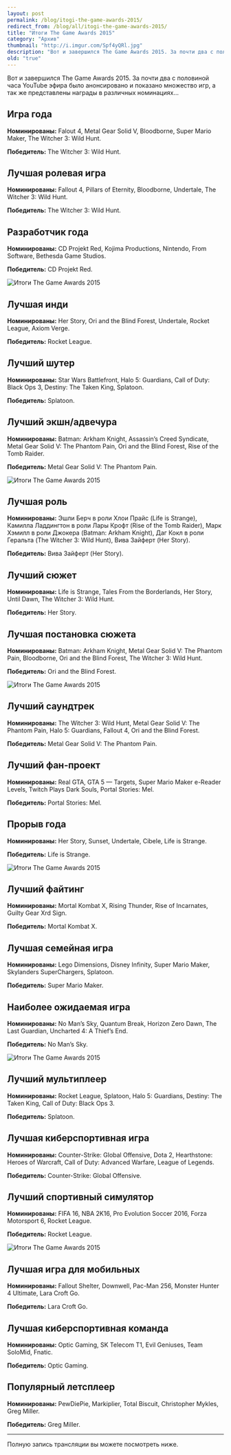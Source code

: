 ```yaml
---
layout: post
permalink: /blog/itogi-the-game-awards-2015/
redirect_from: /blog/all/itogi-the-game-awards-2015/
title: "Итоги The Game Awards 2015"
category: "Архив"
thumbnail: "http://i.imgur.com/Spf4yQRl.jpg"
description: "Вот и завершился The Game Awards 2015. За почти два с половиной часа YouTube эфира было анонсировано и показано множество игр, а так же представлены награды в различных номинациях."
old: "true"
---
```


Вот и завершился The Game Awards 2015. За почти два с половиной часа YouTube эфира было анонсировано и показано множество игр, а так же представлены награды в различных номинациях…

## Игра года

<div block>
<p><b>Номинированы:</b> Falout 4, Metal Gear Solid V, Bloodborne, Super Mario Maker, The Witcher 3: Wild Hunt.</p>
<p><b>Победитель:</b> The Witcher 3: Wild Hunt.</p>
</div>

## Лучшая ролевая игра

<div block>
<p><b>Номинированы:</b> Fallout 4, Pillars of Eternity, Bloodborne, Undertale, The Witcher 3: Wild Hunt.</p>
<p><b>Победитель:</b> The Witcher 3: Wild Hunt.</p>
</div>

## Разработчик года

<div block>
<p><b>Номинированы:</b> CD Projekt Red, Kojima Productions, Nintendo, From Software, Bethesda Game Studios.</p>
<p><b>Победитель:</b> CD Projekt Red.</p>
</div>

![Итоги The Game Awards 2015](http://i.imgur.com/gbzEpgo.jpg)

## Лучшая инди

<div block>
<p><b>Номинированы:</b> Her Story, Ori and the Blind Forest, Undertale, Rocket League, Axiom Verge.</p>
<p><b>Победитель:</b> Rocket League.</p>
</div>

## Лучший шутер

<div block>
<p><b>Номинированы:</b> Star Wars Battlefront, Halo 5: Guardians, Call of Duty: Black Ops 3, Destiny: The Taken King, Splatoon.</p>
<p><b>Победитель:</b> Splatoon.</p>
</div>

## Лучший экшн/адвечура

<div block>
<p><b>Номинированы:</b> Batman: Arkham Knight, Assassin’s Creed Syndicate, Metal Gear Solid V: The Phantom Pain, Ori and the Blind Forest, Rise of the Tomb Raider.</p>
<p><b>Победитель:</b> Metal Gear Solid V: The Phantom Pain.</p>
</div>

![Итоги The Game Awards 2015](http://i.imgur.com/kknWJDG.jpg)

## Лучшая роль

<div block>
<p><b>Номинированы:</b> Эшли Берч в роли Хлои Прайс (Life is Strange), Камилла Ладдингтон в роли Лары Крофт (Rise of the Tomb Raider), Марк Хэмилл в роли Джокера (Batman: Arkham Knight), Даг Кокл в роли Геральта (The Witcher 3: Wild Hunt), Вива Зайферт (Her Story).</p>
<p><b>Победитель:</b> Вива Зайферт (Her Story).</p>
</div>

## Лучший сюжет

<div block>
<p><b>Номинированы:</b> Life is Strange, Tales From the Borderlands, Her Story, Until Dawn, The Witcher 3: Wild Hunt.</p>
<p><b>Победитель:</b> Her Story.</p>
</div>

## Лучшая постановка сюжета

<div block>
<p><b>Номинированы:</b> Batman: Arkham Knight, Metal Gear Solid V: The Phantom Pain, Bloodborne, Ori and the Blind Forest, The Witcher 3: Wild Hunt.</p>
<p><b>Победитель:</b> Ori and the Blind Forest.</p>
</div>

![Итоги The Game Awards 2015](http://i.imgur.com/K6NJtXZ.jpg)

## Лучший саундтрек

<div block>
<p><b>Номинированы:</b> The Witcher 3: Wild Hunt, Metal Gear Solid V: The Phantom Pain, Halo 5: Guardians, Fallout 4, Ori and the Blind Forest.</p>
<p><b>Победитель:</b> Metal Gear Solid V: The Phantom Pain.</p>
</div>

## Лучший фан-проект

<div block>
<p><b>Номинированы:</b> Real GTA, GTA 5 — Targets, Super Mario Maker e-Reader Levels, Twitch Plays Dark Souls, Portal Stories: Mel.</p>
<p><b>Победитель:</b> Portal Stories: Mel.</p>
</div>

## Прорыв года

<div block>
<p><b>Номинированы:</b> Her Story, Sunset, Undertale, Cibele, Life is Strange.</p>
<p><b>Победитель:</b> Life is Strange.</p>
</div>

![Итоги The Game Awards 2015](http://i.imgur.com/taWsuVJ.png)

## Лучший файтинг

<div block>
<p><b>Номинированы:</b> Mortal Kombat X, Rising Thunder, Rise of Incarnates, Guilty Gear Xrd Sign.</p>
<p><b>Победитель:</b> Mortal Kombat X.</p>
</div>

## Лучшая семейная игра

<div block>
<p><b>Номинированы:</b> Lego Dimensions, Disney Infinity, Super Mario Maker, Skylanders SuperChargers, Splatoon.</p>
<p><b>Победитель:</b> Super Mario Maker.</p>
</div>

## Наиболее ожидаемая игра

<div block>
<p><b>Номинированы:</b> No Man’s Sky, Quantum Break, Horizon Zero Dawn, The Last Guardian, Uncharted 4: A Thief’s End.</p>
<p><b>Победитель:</b> No Man’s Sky.</p>
</div>

![Итоги The Game Awards 2015](http://i.imgur.com/T6mHlNV.png)

## Лучший мультиплеер

<div block>
<p><b>Номинированы:</b> Rocket League, Splatoon, Halo 5: Guardians, Destiny: The Taken King, Call of Duty: Black Ops 3.</p>
<p><b>Победитель:</b> Splatoon.</p>
</div>

## Лучшая киберспортивная игра

<div block>
<p><b>Номинированы:</b> Counter-Strike: Global Offensive, Dota 2, Hearthstone: Heroes of Warcraft, Call of Duty: Advanced Warfare, League of Legends.</p>
<p><b>Победитель:</b> Counter-Strike: Global Offensive.</p>
</div>

## Лучший спортивный симулятор

<div block>
<p><b>Номинированы:</b> FIFA 16, NBA 2K16, Pro Evolution Soccer 2016, Forza Motorsport 6, Rocket League.</p>
<p><b>Победитель:</b> Rocket League.</p>
</div>

![Итоги The Game Awards 2015](http://i.imgur.com/TcEZfat.jpg)

## Лучшая игра для мобильных

<div block>
<p><b>Номинированы:</b> Fallout Shelter, Downwell, Pac-Man 256, Monster Hunter 4 Ultimate, Lara Croft Go.</p>
<p><b>Победитель:</b> Lara Croft Go.</p>
</div>

## Лучшая киберспортивная команда

<div block>
<p><b>Номинированы:</b> Optic Gaming, SK Telecom T1, Evil Geniuses, Team SoloMid, Fnatic.</p>
<p><b>Победитель:</b> Optic Gaming.</p>
</div>

## Популярный летсплеер

<div block>
<p><b>Номинированы:</b> PewDiePie, Markiplier, Total Biscuit, Christopher Mykles, Greg Miller.</p>
<p><b>Победитель:</b> Greg Miller.</p>
</div>

<hr>

Полную запись трансляции вы можете посмотреть ниже.

<div class="youtube" id="cJyLB9-y8bA"></div>
